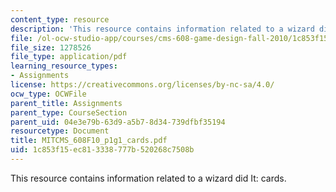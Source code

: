 ```yaml
---
content_type: resource
description: 'This resource contains information related to a wizard did It: cards.'
file: /ol-ocw-studio-app/courses/cms-608-game-design-fall-2010/1c853f15ec813338777b520268c7508b_MITCMS_608F10_p1g1_cards.pdf
file_size: 1278526
file_type: application/pdf
learning_resource_types:
- Assignments
license: https://creativecommons.org/licenses/by-nc-sa/4.0/
ocw_type: OCWFile
parent_title: Assignments
parent_type: CourseSection
parent_uid: 04e3e79b-63d9-a5b7-8d34-739dfbf35194
resourcetype: Document
title: MITCMS_608F10_p1g1_cards.pdf
uid: 1c853f15-ec81-3338-777b-520268c7508b
---
```

This resource contains information related to a wizard did It: cards.